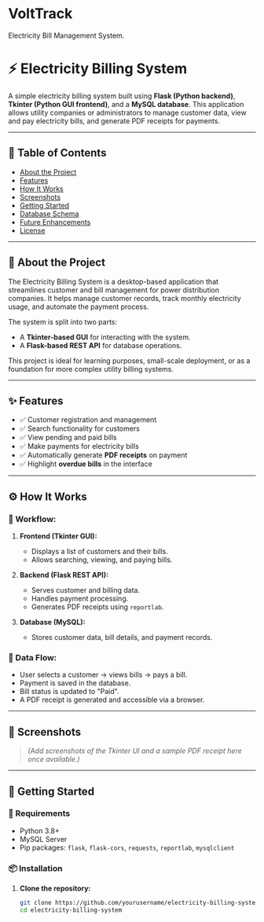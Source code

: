 # VoltTrack
Electricity Bill Management System.





# ⚡ Electricity Billing System

A simple electricity billing system built using **Flask (Python backend)**, **Tkinter (Python GUI frontend)**, and a **MySQL database**. This application allows utility companies or administrators to manage customer data, view and pay electricity bills, and generate PDF receipts for payments.

---

## 📝 Table of Contents

- [About the Project](#about-the-project)
- [Features](#features)
- [How It Works](#how-it-works)
- [Screenshots](#screenshots)
- [Getting Started](#getting-started)
- [Database Schema](#database-schema)
- [Future Enhancements](#future-enhancements)
- [License](#license)

---

## 📘 About the Project

The Electricity Billing System is a desktop-based application that streamlines customer and bill management for power distribution companies. It helps manage customer records, track monthly electricity usage, and automate the payment process.

The system is split into two parts:
- A **Tkinter-based GUI** for interacting with the system.
- A **Flask-based REST API** for database operations.

This project is ideal for learning purposes, small-scale deployment, or as a foundation for more complex utility billing systems.

---

## ✨ Features

- ✅ Customer registration and management
- ✅ Search functionality for customers
- ✅ View pending and paid bills
- ✅ Make payments for electricity bills
- ✅ Automatically generate **PDF receipts** on payment
- ✅ Highlight **overdue bills** in the interface

---

## ⚙️ How It Works

### 📌 Workflow:

1. **Frontend (Tkinter GUI):**
   - Displays a list of customers and their bills.
   - Allows searching, viewing, and paying bills.

2. **Backend (Flask REST API):**
   - Serves customer and billing data.
   - Handles payment processing.
   - Generates PDF receipts using `reportlab`.

3. **Database (MySQL):**
   - Stores customer data, bill details, and payment records.

### 🔁 Data Flow:

- User selects a customer → views bills → pays a bill.
- Payment is saved in the database.
- Bill status is updated to "Paid".
- A PDF receipt is generated and accessible via a browser.

---

## 📸 Screenshots

> *(Add screenshots of the Tkinter UI and a sample PDF receipt here once available.)*

---

## 🚀 Getting Started

### 🔧 Requirements

- Python 3.8+
- MySQL Server
- Pip packages: `flask`, `flask-cors`, `requests`, `reportlab`, `mysqlclient`

### 📦 Installation

1. **Clone the repository:**

   ```bash
   git clone https://github.com/yourusername/electricity-billing-system.git
   cd electricity-billing-system
